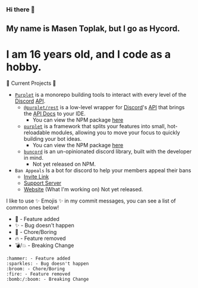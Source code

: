 ### Hi there 👋
## My name is Masen Toplak, but I go as Hycord.
# I am 16 years old, and I code as a hobby.

:telescope: Current Projects :telescope:
- [`Purplet`](https://github.com/CRBT-Team/Purplet/) is a monorepo building tools to interact with every level of the [Discord](https://discord.com) [API](https://discord.com/developers/docs).
  - [`@purplet/rest`](https://github.com/CRBT-Team/Purplet/tree/main/packages/rest) is a low-level wrapper for [Discord](https://discord.com)'s [API](https://discord.com/developers/docs) that brings the [API Docs](https://discord.com/developers/docs) to your IDE.
    - You can view the NPM package [here](https://www.npmjs.com/package/@purplet/rest)
  - [`purplet`](https://github.com/CRBT-Team/Purplet/tree/main/packages/purplet) is a framework that splits your features into small, hot-reloadable modules, allowing you to move your focus to quickly building your bot ideas.
    - You can view the NPM package [here](https://www.npmjs.com/package/purplet)
  - [`buncord`](https://github.com/CRBT-Team/Purplet/tree/buncord/packages/buncord) is an un-opinionated discord library, built with the developer in mind.
    - Not yet released on NPM.
- `Ban Appeals` Is a bot for discord to help your members appeal their bans
  - [Invite Link](https://discord.com/oauth2/authorize?client_id=988441830238609439&scope=bot%20applications.commands&permissions=415068712141)
  - [Support Server](https://discord.gg/8MPcxR93DY)
  - [Website](#) (What I'm working on) Not yet released.

I like to use :sparkles: Emojis :sparkles: in my commit messages, 
you can see a list of common ones below!

- :hammer: - Feature added
- :sparkles: - Bug doesn't happen
- :broom: - Chore/Boring
- :fire: - Feature removed
- :bomb:/:boom: - Breaking Change

```
:hammer: - Feature added
:sparkles: - Bug doesn't happen
:broom: - Chore/Boring
:fire: - Feature removed
:bomb:/:boom: - Breaking Change
```
<!--
**Hycord/Hycord** is a ✨ _special_ ✨ repository because its `README.md` (this file) appears on your GitHub profile.

Here are some ideas to get you started:

- 🔭 I’m currently working on ...
- 🌱 I’m currently learning ...
- 👯 I’m looking to collaborate on ...
- 🤔 I’m looking for help with ...
- 💬 Ask me about ...
- 📫 How to reach me: ...
- 😄 Pronouns: ...
- ⚡ Fun fact: ...
-->
